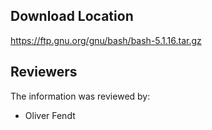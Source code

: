 ## Download Location

https://ftp.gnu.org/gnu/bash/bash-5.1.16.tar.gz

## Reviewers

The information was reviewed by:

* Oliver Fendt
